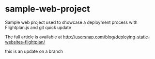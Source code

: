 # sample-web-project
Sample web project used to showcase a deployment process with Flightplan.js and git quick update

The full article is available at http://usersnap.com/blog/deploying-static-websites-flightplan/



this is an update on a branch 
